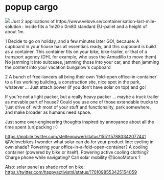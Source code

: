 # popup cargo
<img src="https://repository-images.githubusercontent.com/150996774/2c634f00-7898-11eb-8f2f-a3b38310987a">
Just 2 applications of https://www.velove.se/containerisation-last-mile-solution :
inside fits a 1m20 x 0m80 standard EU-pallet and a height of about 1m.


1
Decide to go on holiday, and a few minutes later GO!, because:
A cupboard in your house has all essentials ready, and this cupboard is build as a container.
This container fits on your bike, bike-trailer, or that of a transport agency (DHL for example, who uses the Armadillo to move them)
No jamming it into suitcases, jamming those into your car, and then jamming the content into your vacation bungalow's cupboard


2
A bunch of free-lancers all bring their own 'fold-open office-in-container' to a flex working building, a construction site, nice spot in the park, whatever ...
Just attach power (if you don't have solar on top) and go!

If you're not a light packer, but a really heavy packer ... maybe a truck trailer as movable part of house?
Could you use one of those extendable trucks to 'just drive of' with most of your stuff and functionality, park somewhere, and make broader as humans need space.

Just some over-engineering thoughts inspired by annoyance about all the time spent (un)packing :-)

https://mobile.twitter.com/steltenpower/status/1551157880342077441
@Velovebikes
 I wonder what solar can do for your product line: cycling in own shade? Powering your office-in-a-fold-open-container? A cooling container (powered by bike or itself). Powering active cooling clothing? Charge phone while navigating? Call solar mobility 
@SonoMotors
 ?

 Also: solar panel as shade roof on bike: https://twitter.com/happyactivistnl/status/1701098553425154059
